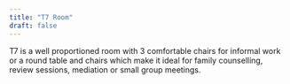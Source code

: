 ```yaml
---
title: "T7 Room"
draft: false
---
```


T7 is a well proportioned room with 3 comfortable chairs for informal work or a round table and chairs which make it ideal for family counselling, review sessions, mediation or small group meetings.